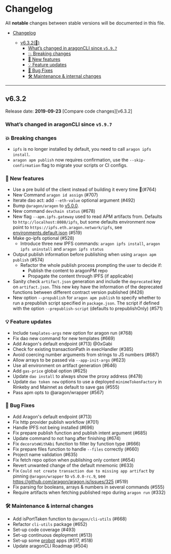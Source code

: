 # Changelog

All **notable** changes between stable versions will be documented in this file.

- [Changelog](#Changelog)

  - [v6.3.2(🌳)](#v632)
    - [What’s changed in aragonCLI since `v5.9.7`](#Whats-changed-in-aragonCLI-since-v597)
    - [💥 Breaking changes](#%F0%9F%92%A5-Breaking-changes)
    - [🚀 New features](#%F0%9F%9A%80-New-features)
    - [💡 Feature updates](#%F0%9F%92%A1-Feature-updates)
    - [🐛 Bug Fixes](#%F0%9F%90%9B-Bug-Fixes)
    - [🛠️ Maintenance & internal changes](#%F0%9F%9B%A0%EF%B8%8F-Maintenance--internal-changes)

---

## v6.3.2

Release date: **2019-09-23**
[Compare code changes][v6.3.2]

### What’s changed in aragonCLI since `v5.9.7`

### 💥 Breaking changes

- `ipfs` is no longer installed by default, you need to call `aragon ipfs install`.
- `aragon apm publish` now requires confirmation, use the `--skip-confirmation` flag to migrate your scripts or CI configs.

### 🚀 New features

- Use a pre build of the client instead of building it every time 🚀(#764)
- New Command `aragon id assign` (#707)
- Iterate dao act: add `--eth-value` optional argument (#492)
- Bump `@aragon/aragen` to [v5.0.0](https://github.com/aragon/aragen/releases/tag/v5.0.0).
- New command `devchain status` (#678)
- New flag `--apm.ipfs.gateway` used to read APM artifacts from.
  Defaults to `http://localhost:8080/ipfs`, but some defaults environment now point to `https://ipfs.eth.aragon.network/ipfs`, see [environments.default.json](https://github.com/aragon/aragon-cli/blob/master/packages/aragon-cli/config/environments.default.json) (#519)
- Make go-ipfs optional (#528)
  - Introduce three new IPFS commands: `aragon ipfs install`, `aragon ipfs uninstall` and `aragon ipfs status`
- Output publish information before publishing when using `aragon apm publish` (#574)
  - Refactor the whole publish process prompting the user to decide if:
    - Publish the content to aragonPM repo
    - Propagate the content through IPFS (if applicable)
- Sanity check `artifact.json` generation and include the `deprecated` key on `artifact.json`. This new key have the information of the deprecated functions between different contract version published (#426)
- New option `--prepublish` for `aragon apm publish` to specify whether to run a prepublish script specified in `package.json`. The script if defined with the option `--prepublish-script` (defaults to prepublishOnly) (#571)

### 💡 Feature updates

- Include `templates-args` new option for aragon run (#768)
- Fix dao new command for new templates (#669)
- Add Aragon's default endpoint (#713) @0xGabi
- Check for existing transactionPath in execHandler (#385)
- Avoid coercing number arguments from strings to JS numbers (#687)
- Allow arrays to be passed via `--app-init-args` (#623)
- Use all environment on artifact generation (#646)
- Add `gas-price` global option (#625)
- Update `dao install` to always show the proxy address (#478)
- Update `dao token new` options to use a deployed `minimeTokenFactory` in Rinkeby and Mainnet as default to save gas (#555)
- Pass apm opts to @aragon/wrapper (#567)

### 🐛 Bug Fixes

- Add Aragon's default endpoint (#713)
- Fix http provider publish workflow (#701)
- Handle IPFS not being installed (#696)
- Fix prepare publish function and publish intent argument (#685)
- Update command to not hang after finishing (#674)
- Fix `decorateWithAbi` function to filter by function type (#666)
- Fix prepare files function to handle `--files` correctly (#660)
- Project name validation (#635)
- Fix fetch repo option when publishing only content (#654)
- Revert unwanted change of the default mnemonic (#633)
- Fix `Could not create transaction due to missing app artifact` by pinning `@aragon/wrapper` to `v5.0.0-rc.9`, see <https://github.com/aragon/aragon.js/issues/325> (#519)
- Fix parsing for booleans, arrays & numbers in several commands (#555)
- Require artifacts when fetching published repo during `aragon run` (#332)

### 🛠️ Maintenance & internal changes

- Add isPortTaken function to `@aragon/cli-utils` (#668)
- Refactor `cli-utils` package (#652)
- Set-up code coverage (#493)
- Set-up continuous deployment (#513)
- Set-up some [probot](https://probot.github.io) apps (#517, #518)
- Update aragonCLI Roadmap (#504)

[v6.0.5]: https://github.com/aragon/aragon-cli/compare/v5.9.7...v6.0.5
